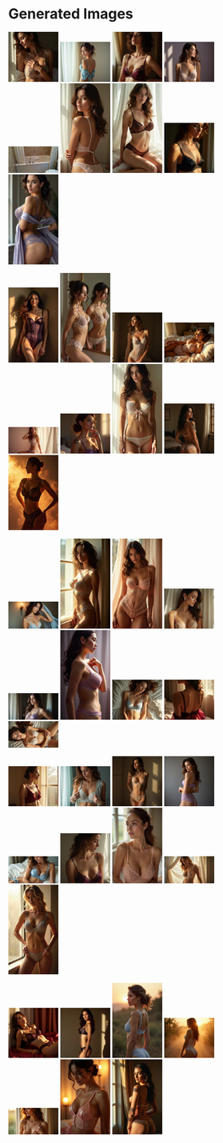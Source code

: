 # Generated Images



<img src="2025_06_28_01.webp" width="100"/> <img src="2025_06_28_02.webp" width="100"/> <img src="2025_06_28_03.webp" width="100"/> <img src="2025_06_28_04.webp" width="100"/> <img src="2025_06_28_05.webp" width="100"/> <img src="2025_06_28_06.webp" width="100"/> <img src="2025_06_28_07.webp" width="100"/> <img src="2025_06_28_08.webp" width="100"/> <img src="2025_06_28_09.webp" width="100"/>

<img src="2025_06_28_10.webp" width="100"/> <img src="2025_06_28_11.webp" width="100"/> <img src="2025_06_28_12.webp" width="100"/> <img src="2025_06_28_13.webp" width="100"/> <img src="2025_06_28_14.webp" width="100"/> <img src="2025_06_28_15.webp" width="100"/> <img src="2025_06_28_16.webp" width="100"/> <img src="2025_06_28_17.webp" width="100"/> <img src="2025_06_28_18.webp" width="100"/>

<img src="2025_06_28_19.webp" width="100"/> <img src="2025_06_28_20.webp" width="100"/> <img src="2025_06_28_21.webp" width="100"/> <img src="2025_06_28_22.webp" width="100"/> <img src="2025_06_28_23.webp" width="100"/> <img src="2025_06_28_24.webp" width="100"/> <img src="2025_06_28_25.webp" width="100"/> <img src="2025_06_28_26.webp" width="100"/> <img src="2025_06_28_27.webp" width="100"/>

<img src="2025_06_28_28.webp" width="100"/> <img src="2025_06_28_29.webp" width="100"/> <img src="2025_06_28_30.webp" width="100"/> <img src="2025_06_28_31.webp" width="100"/> <img src="2025_06_28_32.webp" width="100"/> <img src="2025_06_28_33.webp" width="100"/> <img src="2025_06_28_34.webp" width="100"/> <img src="2025_06_28_35.webp" width="100"/> <img src="2025_06_28_36.webp" width="100"/>

<img src="2025_06_28_37.webp" width="100"/> <img src="2025_06_28_38.webp" width="100"/> <img src="2025_06_28_39.webp" width="100"/> <img src="2025_06_28_40.webp" width="100"/> <img src="2025_06_28_41.webp" width="100"/> <img src="2025_06_28_42.webp" width="100"/> <img src="2025_06_28_43.webp" width="100"/>
